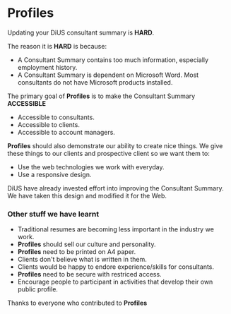 Profiles
========

Updating your DiUS consultant summary is **HARD**.

The reason it is **HARD** is because:

  * A Consultant Summary contains too much information, especially employment history.
  * A Consultant Summary is dependent on Microsoft Word. Most consultants do not have Microsoft products installed.

The primary goal of __Profiles__ is to make the Consultant Summary **ACCESSIBLE**

  * Accessible to consultants.
  * Accessible to clients.
  * Accessible to account managers.

__Profiles__ should also demonstrate our ability to create nice things. We give these things
to our clients and prospective client so we want them to:

  * Use the web technologies we work with everyday.
  * Use a responsive design.

DiUS have already invested effort into improving the Consultant Summary. We have taken this
design and modified it for the Web.

### Other stuff we have learnt

  * Traditional resumes are becoming less important in the industry we work.
  * __Profiles__ should sell our culture and personality.
  * __Profiles__ need to be printed on A4 paper.
  * Clients don't believe what is written in them.
  * Clients would be happy to endore experience/skills for consultants.
  * __Profiles__ need to be secure with restriced access.
  * Encourage people to participant in activities that develop their own public profile.

Thanks to everyone who contributed to __Profiles__

